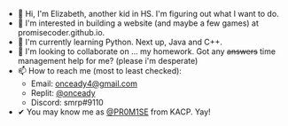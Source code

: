 - 👋 Hi, I'm Elizabeth, another kid in HS. I'm figuring out what I want to do.
- 👀 I'm interested in building a website (and maybe a few games) at promisecoder.github.io.
- 🌱 I'm currently learning Python. Next up, Java and C++.
- 💞️ I'm looking to collaborate on ... my homework. Got any ~~answers~~ time management help for me? (please i'm desperate)
- 📫 How to reach me (most to least checked):
  - Email: onceady4@gmail.com
  - Replit: [@onceady](https://replit.com/@onceady)
  - Discord: smrp#9110
- ✔ You may know me as [@PR0M1SE](https://khanacademy.org/profile/PR0M1SE/projects) from KACP. Yay!

<!--
👋 Hi, I’m  ...

👀 I’m interested in ...

🌱 I’m currently learning ...

💞️ I’m looking to collaborate on ...

📫 How to reach me ...
-->

<!---
PromiseCoder/PromiseCoder is a ✨ special ✨ repository because its `README.md` (this file) appears on your GitHub profile.
You can click the Preview link to take a look at your changes.
--->
